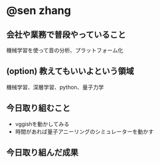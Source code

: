 # @sen zhang

## 会社や業務で普段やっていること
機械学習を使って音の分析、プラットフォーム化

## (option) 教えてもいいよという領域
機械学習、深層学習、python、量子力学

## 今日取り組むこと
- vggishを動かしてみる
- 時間があれば量子アニーリングのシミュレーターを動かす

## 今日取り組んだ成果

